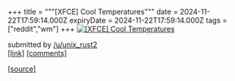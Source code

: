 +++
title = """[XFCE] Cool Temperatures"""
date = 2024-11-22T17:59:14.000Z
expiryDate = 2024-11-22T17:59:14.000Z
tags = ["reddit","wm"]
+++
[![[XFCE] Cool Temperatures](https://b.thumbs.redditmedia.com/iIAbPNEhEZYeoe9AM1Dvhv49hQhhFe79D9uOUJr_kgM.jpg "[XFCE] Cool Temperatures")](https://www.reddit.com/r/unixporn/comments/1gxdzex/xfce_cool_temperatures/)

submitted by [/u/unix\_rust2](https://www.reddit.com/user/unix_rust2)  
[\[link\]](https://www.reddit.com/gallery/1gxdzex) [\[comments\]](https://www.reddit.com/r/unixporn/comments/1gxdzex/xfce_cool_temperatures/)

[[source]](https://www.reddit.com/r/unixporn/comments/1gxdzex/xfce_cool_temperatures/)
